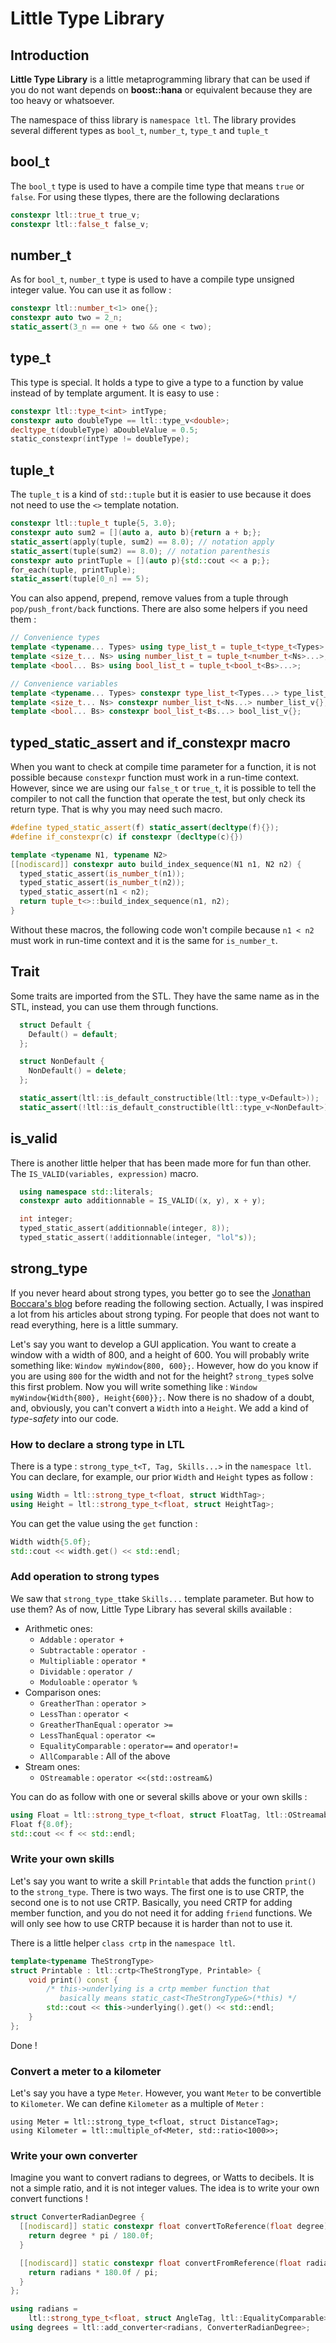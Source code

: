 # Little Type Library

## Introduction
**Little Type Library** is a little metaprogramming library that can be used if you do not want depends on **boost::hana** or equivalent because they are too heavy or whatsoever.

The namespace of thiss library is `namespace ltl`. The library provides several different types as `bool_t`, `number_t`, `type_t` and `tuple_t`

## bool_t

The `bool_t` type is used to have a compile time type that means `true` or `false`. For using these tlypes, there are the following declarations 

```cpp
constexpr ltl::true_t true_v;
constexpr ltl::false_t false_v;
```

## number_t

As for `bool_t`, `number_t` type is used to have a compile type unsigned integer value. You can use it as follow :

```cpp
constexpr ltl::number_t<1> one{};
constexpr auto two = 2_n;
static_assert(3_n == one + two && one < two);
```

## type_t

This type is special. It holds a type to give a type to a function by value instead of by template argument. It is easy to use :

```cpp
constexpr ltl::type_t<int> intType;
constexpr auto doubleType == ltl::type_v<double>;
decltype_t(doubleType) aDoubleValue = 0.5;
static_constexpr(intType != doubleType);
```

## tuple_t
The `tuple_t` is a kind of `std::tuple` but it is easier to use because it does not need to use the `<>` template notation.

```cpp
constexpr ltl::tuple_t tuple{5, 3.0};
constexpr auto sum2 = [](auto a, auto b){return a + b;};
static_assert(apply(tuple, sum2) == 8.0); // notation apply
static_assert(tuple(sum2) == 8.0); // notation parenthesis
constexpr auto printTuple = [](auto p){std::cout << a p;};
for_each(tuple, printTuple);
static_assert(tuple[0_n] == 5);
```
You can also append, prepend, remove values from a tuple through `pop/push_front/back` functions.
There are also some helpers if you need them :

```cpp
// Convenience types
template <typename... Types> using type_list_t = tuple_t<type_t<Types>...>;
template <size_t... Ns> using number_list_t = tuple_t<number_t<Ns>...>;
template <bool... Bs> using bool_list_t = tuple_t<bool_t<Bs>...>;

// Convenience variables
template <typename... Types> constexpr type_list_t<Types...> type_list_v{};
template <size_t... Ns> constexpr number_list_t<Ns...> number_list_v{};
template <bool... Bs> constexpr bool_list_t<Bs...> bool_list_v{};
```

## typed_static_assert and if_constexpr macro
When you want to check at compile time parameter for a function, it is not possible because `constexpr` function must work in a run-time context. However, since we are using our `false_t` or `true_t`, it is possible to tell the compiler to not call the function that operate the test, but only check its return type. That is why you may need such macro.

```cpp
#define typed_static_assert(f) static_assert(decltype(f){});
#define if_constexpr(c) if constexpr (decltype(c){})

template <typename N1, typename N2>
[[nodiscard]] constexpr auto build_index_sequence(N1 n1, N2 n2) {
  typed_static_assert(is_number_t(n1));
  typed_static_assert(is_number_t(n2));
  typed_static_assert(n1 < n2);
  return tuple_t<>::build_index_sequence(n1, n2);
}
```

Without these macros, the following code won't compile because `n1 < n2` must work in run-time context and it is the same for `is_number_t`.

## Trait
Some traits are imported from the STL. They have the same name as in the STL, instead, you can use them through functions.

```cpp
  struct Default {
    Default() = default;
  };

  struct NonDefault {
    NonDefault() = delete;
  };

  static_assert(ltl::is_default_constructible(ltl::type_v<Default>));
  static_assert(!ltl::is_default_constructible(ltl::type_v<NonDefault>));
```

## is_valid
There is another little helper that has been made more for fun than other. The `IS_VALID(variables, expression)` macro.

```cpp
  using namespace std::literals;
  constexpr auto additionnable = IS_VALID((x, y), x + y);

  int integer;
  typed_static_assert(additionnable(integer, 8));
  typed_static_assert(!additionnable(integer, "lol"s));
```

## strong_type
If you never heard about strong types, you better go to see the [Jonathan Boccara's blog](http://fluentcpp.com) before reading the following section. Actually, I was inspired a lot from his articles about strong typing. For people that does not want to read everything, here is a little summary.

Let's say you want to develop a GUI application. You want to create a window with a width of 800, and a height of 600. You will probably write something like: `Window myWindow{800, 600};`. However, how do you know if you are using `800` for the width and not for the height? `strong_type`s solve this first problem. Now you will write something like : `Window myWindow{Width{800}, Height{600}};`. Now there is no shadow of a doubt, and, obviously, you can't convert a `Width` into a `Height`. We add a kind of *type-safety* into our code.

### How to declare a strong type in LTL
There is a type : `strong_type_t<T, Tag, Skills...>` in the `namespace ltl`. You can declare, for example, our prior `Width` and `Height` types as follow :

```cpp
using Width = ltl::strong_type_t<float, struct WidthTag>;
using Height = ltl::strong_type_t<float, struct HeightTag>;
```

You can get the value using the `get` function :
```cpp
Width width{5.0f};
std::cout << width.get() << std::endl;
```

### Add operation to strong types
We saw that `strong_type_t`take `Skills...` template parameter. But how to use them?
As of now, Little Type Library has several skills available :

- Arithmetic ones:
	- `Addable` : `operator +`
	- `Subtractable` : `operator -`
	- `Multipliable` : `operator *`
	- `Dividable` : `operator /`
	- `Moduloable` : `operator %`
- Comparison ones:
	- `GreatherThan` : `operator >`
	- `LessThan` : `operator <`
	- `GreatherThanEqual` : `operator >=`
	- `LessThanEqual` : `operator <=`
    - `EqualityComparable` : `operator==` and `operator!=`
    - `AllComparable` : All of the above
- Stream ones:
    - `OStreamable` : `operator <<(std::ostream&)`

You can do as follow with one or several skills above or your own skills :
```cpp
using Float = ltl::strong_type_t<float, struct FloatTag, ltl::OStreamable>;
Float f{8.0f};
std::cout << f << std::endl;
```
### Write your own skills
Let's say you want to write a skill `Printable`  that adds the function `print()` to the `strong_type`.
There is two ways. The first one is to use CRTP, the second one is to not use CRTP. Basically, you need CRTP for adding member function, and you do not need it for adding `friend` functions. We will only see how to use CRTP because it is harder than not to use it.

There is a little helper `class crtp` in the `namespace ltl`.

```cpp
template<typename TheStrongType>
struct Printable : ltl::crtp<TheStrongType, Printable> {
    void print() const {
    	/* this->underlying is a crtp member function that
           basically means static_cast<TheStrongType&>(*this) */
    	std::cout << this->underlying().get() << std::endl;
    }
};
```
Done !

### Convert a meter to a kilometer
Let's say you have a type `Meter`. However, you want `Meter` to be convertible to `Kilometer`. We can define `Kilometer` as a multiple of `Meter` :

```
using Meter = ltl::strong_type_t<float, struct DistanceTag>;
using Kilometer = ltl::multiple_of<Meter, std::ratio<1000>>;
```

### Write your own converter
Imagine you want to convert radians to degrees, or Watts to decibels. It is not a simple ratio, and it is not integer values.
The idea is to write your own convert functions !

```cpp
struct ConverterRadianDegree {
  [[nodiscard]] static constexpr float convertToReference(float degree) {
    return degree * pi / 180.0f;
  }

  [[nodiscard]] static constexpr float convertFromReference(float radians) {
    return radians * 180.0f / pi;
  }
};

using radians =
    ltl::strong_type_t<float, struct AngleTag, ltl::EqualityComparable>;
using degrees = ltl::add_converter<radians, ConverterRadianDegree>;
```